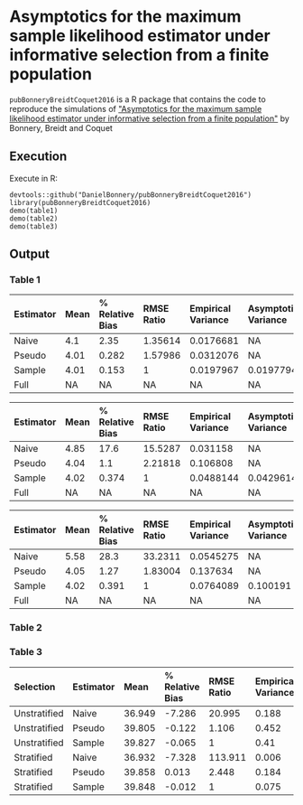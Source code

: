 Asymptotics for the maximum sample likelihood estimator under informative selection from a finite population
============================================================================================================

`pubBonneryBreidtCoquet2016` is a R package that contains the code to
reproduce the simulations of ["Asymptotics for the maximum sample
likelihood estimator under informative selection from a finite
population"](http://www.e-publications.org/ims/submission/BEJ/user/submissionFile/23537?confirm=3b2ff5b3)
by Bonnery, Breidt and Coquet

Execution
---------

Execute in R:

    devtools::github("DanielBonnery/pubBonneryBreidtCoquet2016")
    library(pubBonneryBreidtCoquet2016)
    demo(table1)
    demo(table2)
    demo(table3)

Output
------

### Table 1

<table>
<thead>
<tr class="header">
<th align="left">Estimator</th>
<th align="left">Mean</th>
<th align="left">% Relative Bias</th>
<th align="left">RMSE Ratio</th>
<th align="left">Empirical Variance</th>
<th align="left">Asymptotic Variance</th>
</tr>
</thead>
<tbody>
<tr class="odd">
<td align="left">Naive</td>
<td align="left">4.1</td>
<td align="left">2.35</td>
<td align="left">1.35614</td>
<td align="left">0.0176681</td>
<td align="left">NA</td>
</tr>
<tr class="even">
<td align="left">Pseudo</td>
<td align="left">4.01</td>
<td align="left">0.282</td>
<td align="left">1.57986</td>
<td align="left">0.0312076</td>
<td align="left">NA</td>
</tr>
<tr class="odd">
<td align="left">Sample</td>
<td align="left">4.01</td>
<td align="left">0.153</td>
<td align="left">1</td>
<td align="left">0.0197967</td>
<td align="left">0.0197794</td>
</tr>
<tr class="even">
<td align="left">Full</td>
<td align="left">NA</td>
<td align="left">NA</td>
<td align="left">NA</td>
<td align="left">NA</td>
<td align="left">NA</td>
</tr>
</tbody>
</table>

<table>
<thead>
<tr class="header">
<th align="left">Estimator</th>
<th align="left">Mean</th>
<th align="left">% Relative Bias</th>
<th align="left">RMSE Ratio</th>
<th align="left">Empirical Variance</th>
<th align="left">Asymptotic Variance</th>
</tr>
</thead>
<tbody>
<tr class="odd">
<td align="left">Naive</td>
<td align="left">4.85</td>
<td align="left">17.6</td>
<td align="left">15.5287</td>
<td align="left">0.031158</td>
<td align="left">NA</td>
</tr>
<tr class="even">
<td align="left">Pseudo</td>
<td align="left">4.04</td>
<td align="left">1.1</td>
<td align="left">2.21818</td>
<td align="left">0.106808</td>
<td align="left">NA</td>
</tr>
<tr class="odd">
<td align="left">Sample</td>
<td align="left">4.02</td>
<td align="left">0.374</td>
<td align="left">1</td>
<td align="left">0.0488144</td>
<td align="left">0.0429614</td>
</tr>
<tr class="even">
<td align="left">Full</td>
<td align="left">NA</td>
<td align="left">NA</td>
<td align="left">NA</td>
<td align="left">NA</td>
<td align="left">NA</td>
</tr>
</tbody>
</table>

<table>
<thead>
<tr class="header">
<th align="left">Estimator</th>
<th align="left">Mean</th>
<th align="left">% Relative Bias</th>
<th align="left">RMSE Ratio</th>
<th align="left">Empirical Variance</th>
<th align="left">Asymptotic Variance</th>
</tr>
</thead>
<tbody>
<tr class="odd">
<td align="left">Naive</td>
<td align="left">5.58</td>
<td align="left">28.3</td>
<td align="left">33.2311</td>
<td align="left">0.0545275</td>
<td align="left">NA</td>
</tr>
<tr class="even">
<td align="left">Pseudo</td>
<td align="left">4.05</td>
<td align="left">1.27</td>
<td align="left">1.83004</td>
<td align="left">0.137634</td>
<td align="left">NA</td>
</tr>
<tr class="odd">
<td align="left">Sample</td>
<td align="left">4.02</td>
<td align="left">0.391</td>
<td align="left">1</td>
<td align="left">0.0764089</td>
<td align="left">0.100191</td>
</tr>
<tr class="even">
<td align="left">Full</td>
<td align="left">NA</td>
<td align="left">NA</td>
<td align="left">NA</td>
<td align="left">NA</td>
<td align="left">NA</td>
</tr>
</tbody>
</table>

### Table 2

### Table 3

<table>
<thead>
<tr class="header">
<th align="left">Selection</th>
<th align="left">Estimator</th>
<th align="left">Mean</th>
<th align="left">% Relative Bias</th>
<th align="left">RMSE Ratio</th>
<th align="left">Empirical Variance</th>
<th align="left">Average Estimated Variance</th>
<th align="left">Variance Ratio</th>
</tr>
</thead>
<tbody>
<tr class="odd">
<td align="left">Unstratified</td>
<td align="left">Naive</td>
<td align="left">36.949</td>
<td align="left">-7.286</td>
<td align="left">20.995</td>
<td align="left">0.188</td>
<td align="left">0.186</td>
<td align="left">0.989</td>
</tr>
<tr class="even">
<td align="left">Unstratified</td>
<td align="left">Pseudo</td>
<td align="left">39.805</td>
<td align="left">-0.122</td>
<td align="left">1.106</td>
<td align="left">0.452</td>
<td align="left">0.419</td>
<td align="left">0.926</td>
</tr>
<tr class="odd">
<td align="left">Unstratified</td>
<td align="left">Sample</td>
<td align="left">39.827</td>
<td align="left">-0.065</td>
<td align="left">1</td>
<td align="left">0.41</td>
<td align="left">0.388</td>
<td align="left">0.945</td>
</tr>
<tr class="even">
<td align="left">Stratified</td>
<td align="left">Naive</td>
<td align="left">36.932</td>
<td align="left">-7.328</td>
<td align="left">113.911</td>
<td align="left">0.006</td>
<td align="left">0.188</td>
<td align="left">30.271</td>
</tr>
<tr class="odd">
<td align="left">Stratified</td>
<td align="left">Pseudo</td>
<td align="left">39.858</td>
<td align="left">0.013</td>
<td align="left">2.448</td>
<td align="left">0.184</td>
<td align="left">0.169</td>
<td align="left">0.923</td>
</tr>
<tr class="even">
<td align="left">Stratified</td>
<td align="left">Sample</td>
<td align="left">39.848</td>
<td align="left">-0.012</td>
<td align="left">1</td>
<td align="left">0.075</td>
<td align="left">0.066</td>
<td align="left">0.886</td>
</tr>
</tbody>
</table>
